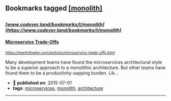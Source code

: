 ## Bookmarks tagged [[monolith]](https://www.codever.land/search?q=[monolith])

_<sup><sup>[www.codever.land/bookmarks/t/monolith](https://www.codever.land/bookmarks/t/monolith)</sup></sup>_
---
#### [Microservice Trade-Offs](https://martinfowler.com/articles/microservice-trade-offs.html)
_<sup>https://martinfowler.com/articles/microservice-trade-offs.html</sup>_

Many development teams have found the microservices architectural style to be a superior approach to a monolithic architecture. But other teams have found them to be a productivity-sapping burden. Lik...
* :calendar: **published on**: 2015-07-01
* **tags**: [microservices](../tagged/microservices.md), [monolith](../tagged/monolith.md), [architecture](../tagged/architecture.md)
---
